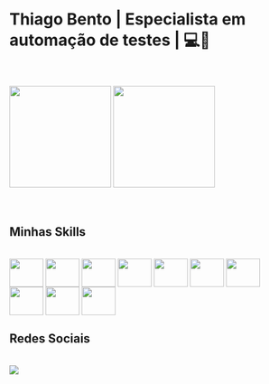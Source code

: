 #  Thiago Bento | Especialista em automação de testes |  💻🚀 <br>

<br>
<br>
<div>
<img height="180em" src="https://github-readme-stats.vercel.app/api?username=Thihbs&show_icons=true&theme=midnight-purple"/>
<img height="180em" src="https://github-readme-stats.vercel.app/api/top-langs/?username=Thihbs&layout=compact&theme=midnight-purple&hide_title=true"/>
</div>
<br>
<br>


## Minhas Skills

<div style="display: inline-block"> <br>
<img align="center" height="50" width="60" src="https://cdn.jsdelivr.net/gh/devicons/devicon/icons/java/java-original-wordmark.svg" />
<img align="center" height="50" width="60" src="https://cdn.jsdelivr.net/gh/devicons/devicon/icons/javascript/javascript-original.svg"/>
<img align="center" height="50" width="60" src="https://cdn.jsdelivr.net/gh/devicons/devicon/icons/selenium/selenium-original.svg"/>
<img align="center" height="50" width="60" src="https://cdn.jsdelivr.net/gh/devicons/devicon/icons/cucumber/cucumber-plain.svg"/>
<img align="center" height="50" width="60" src="https://cdn.jsdelivr.net/gh/devicons/devicon/icons/docker/docker-original-wordmark.svg"/>
<img align="center" height="50" width="60" src="https://cdn.jsdelivr.net/gh/devicons/devicon/icons/jenkins/jenkins-original.svg"/>
<img align="center" height="50" width="60" src="https://cdn.jsdelivr.net/gh/devicons/devicon/icons/jira/jira-original-wordmark.svg"/>
<img align="center" height="50" width="60" src="https://cdn.jsdelivr.net/gh/devicons/devicon/icons/mongodb/mongodb-original-wordmark.svg"/>
<img align="center" height="50" width="60" src="https://cdn.jsdelivr.net/gh/devicons/devicon/icons/nodejs/nodejs-original-wordmark.svg"/>
<img align="center" height="50" width="60" src="https://cdn.jsdelivr.net/gh/devicons/devicon/icons/react/react-original-wordmark.svg"/>   
</div> 
<br> 



## Redes Sociais
<br>
<div>
   <a href="https://www.linkedin.com/in/thiagohenriquebento/" target="_blank"> 
   <img src="https://img.shields.io/badge/LinkedIn-0077B5?style=for-the-badge&logo=linkedin&logoColor=white"/></a>
</div>

